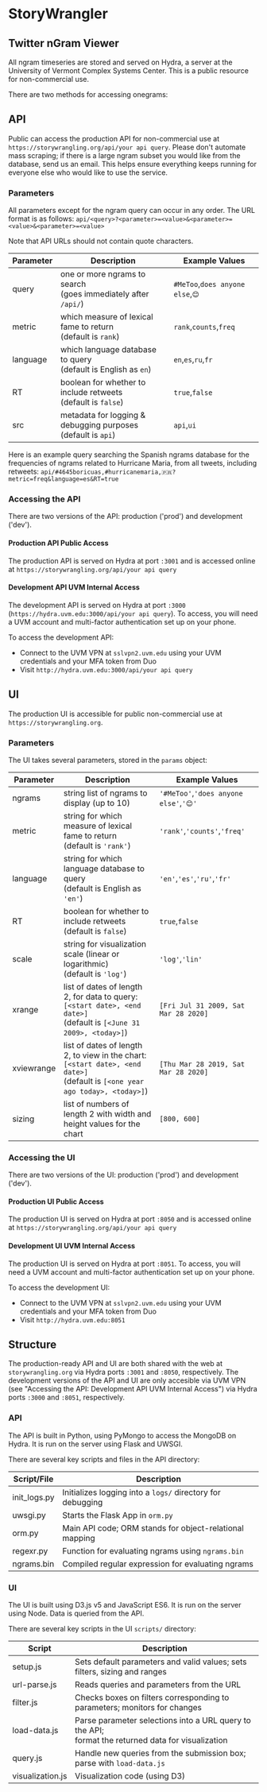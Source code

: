 
# StoryWrangler
## Twitter nGram Viewer
All ngram timeseries are stored and served on Hydra, a server at the University of Vermont Complex Systems Center. This is a public resource for non-commercial use.

There are two methods for accessing onegrams:


## API
Public can access the production API for non-commercial use at `https://storywrangling.org/api/your api query`. Please don't automate mass scraping; if there is a large ngram subset you would like from the database, send us an email. This helps ensure everything keeps running for everyone else who would like to use the service.


### Parameters
All parameters except for the ngram query can occur in any order. The URL format is as follows:
`api/<query>?<parameter>=<value>&<parameter>=<value>&<parameter>=<value>`

Note that API URLs should not contain quote characters.


| Parameter | Description                                                      | Example Values                          |
|-----------|------------------------------------------------------------------|-----------------------------------------|
| query     | one or more ngrams to search<br>(goes immediately after `/api/`) | `#MeToo`,`does anyone else`,`😊` |
| metric    | which measure of lexical fame to return<br>(default is `rank`)   | `rank`,`counts`,`freq`                  |
| language  | which language database to query<br>(default is English as `en`) | `en`,`es`,`ru`,`fr`                     |
| RT        | boolean for whether to include retweets<br>(default is `false`)  | `true`,`false`                          |
| src       | metadata for logging & debugging purposes<br>(default is `api`)  | `api`,`ui`                              |

Here is an example query searching the Spanish ngrams database for the frequencies of ngrams related to Hurricane Maria, from all tweets, including retweets:
`api/#4645boricuas,#hurricanemaria,🇵🇷?metric=freq&language=es&RT=true`

### Accessing the API
There are two versions of the API: production ('prod') and development ('dev'). 


#### Production API Public Access
The production API is served on Hydra at port `:3001` and is accessed online at `https://storywrangling.org/api/your api query`


#### Development API UVM Internal Access
The development API is served on Hydra at port `:3000` (`https://hydra.uvm.edu:3000/api/your api query`). To access, you will need a UVM account and multi-factor authentication set up on your phone.

To access the development API:
- Connect to the UVM VPN at `sslvpn2.uvm.edu` using your UVM credentials and your MFA token from Duo
- Visit `http://hydra.uvm.edu:3000/api/your api query`

## UI

The production UI is accessible for public non-commercial use at `https://storywrangling.org`.


### Parameters
The UI takes several parameters, stored in the `params` object:

| Parameter | Description                                                      | Example Values                          |
|-----------|------------------------------------------------------------------|-----------------------------------------|
| ngrams     | string list of ngrams to display (up to 10) | `'#MeToo'`,`'does anyone else'`,`'😊'` |
| metric    | string for which measure of lexical fame to return<br>(default is `'rank'`)   | `'rank'`,`'counts'`,`'freq'`                  |
| language  | string for which language database to query<br>(default is English as `'en'`) | `'en'`,`'es'`,`'ru'`,`'fr'`                     |
| RT        | boolean for whether to include retweets<br>(default is `false`)  | `true`,`false`                          |
| scale       | string for visualization scale (linear or logarithmic)<br>(default is `'log'`)  | `'log'`,`'lin'`                              |
| xrange       | list of dates of length 2, for data to query: `[<start date>, <end date>]`<br>(default is `[<June 31 2009>, <today>]`)  | `[Fri Jul 31 2009, Sat Mar 28 2020]`|
| xviewrange       | list of dates of length 2, to view in the chart: `[<start date>, <end date>]`<br>(default is `[<one year ago today>, <today>]`)  | `[Thu Mar 28 2019, Sat Mar 28 2020]`|
| sizing       | list of numbers of length 2 with width and height values for the chart  | `[800, 600]`                              |

### Accessing the UI

There are two versions of the UI: production ('prod') and development ('dev'). 

#### Production UI Public Access
The production UI is served on Hydra at port `:8050` and is accessed online at `https://storywrangling.org/api/your api query`

#### Development UI UVM Internal Access
The production UI is served on Hydra at port `:8051`. To access, you will need a UVM account and multi-factor authentication set up on your phone.

To access the development UI:
- Connect to the UVM VPN at `sslvpn2.uvm.edu` using your UVM credentials and your MFA token from Duo
- Visit `http://hydra.uvm.edu:8051`
    
## Structure

The production-ready API and UI are both shared with the web at `storywrangling.org` via Hydra ports `:3001` and `:8050`, respectively. The development versions of the API and UI are only accesible via UVM VPN (see "Accessing the API: Development API UVM Internal Access") via Hydra ports `:3000` and `:8051`, respectively.

### API
The API is built in Python, using PyMongo to access the MongoDB on Hydra. It is run on the server using Flask and UWSGI.

There are several key scripts and files in the API directory:

| Script/File       | Description                                                |
|--------------|------------------------------------------------------------|
| init_logs.py | Initializes logging into a `logs/` directory for debugging |
| uwsgi.py     | Starts the Flask App in `orm.py`                           |
| orm.py       | Main API code; ORM stands for object-relational mapping    |
| regexr.py    | Function for evaluating ngrams using `ngrams.bin`          |
| ngrams.bin   | Compiled regular expression for evaluating ngrams          |


### UI
The UI is built using D3.js v5 and JavaScript ES6. It is run on the server using Node. Data is queried from the API.

There are several key scripts in the UI `scripts/` directory:

| Script        | Description                                                                                           |
|---------------|-------------------------------------------------------------------------------------------------------|
| setup.js      | Sets default parameters and valid values; sets filters, sizing and ranges                             |
| url-parse.js  | Reads queries and parameters from the URL                                                             |
| filter.js     | Checks boxes on filters corresponding to parameters; monitors for changes                             |
| load-data.js  | Parse parameter selections into a URL query to the API;<br>format the returned data for visualization |
| query.js      | Handle new queries from the submission box; parse with `load-data.js`                                 |
| visualization.js | Visualization code (using D3)                                                                         |

